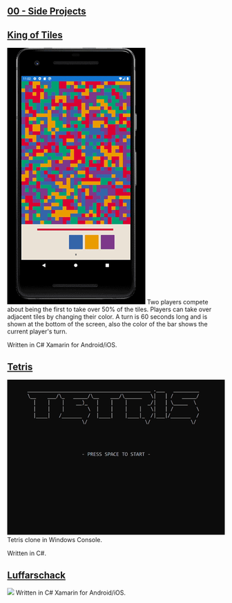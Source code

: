 ## [00 - Side Projects](https://github.com/yrgo/gp20/tree/master/Programming%20Fundamentals/00%20-%20Side%20Projects)



## [King of Tiles](https://github.com/danielalexandernielsen/King-of-Tiles)
<img src="https://github.com/danielalexandernielsen/Yrgo/blob/master/Daniel_00_SideProjects/GIF/King-of-Tiles.gif?raw=true">
Two players compete about being the first to take over 50% of the tiles. Players can take over adjacent tiles by changing their color. A turn is 60 seconds long and is shown at the bottom of the screen, also the color of the bar shows the current player's turn.

Written in C# Xamarin for Android/iOS.

## [Tetris](https://github.com/danielalexandernielsen/Tetris)
<img src="https://github.com/danielalexandernielsen/Yrgo/blob/master/Daniel_00_SideProjects/GIF/Tetris.gif?raw=true">
Tetris clone in Windows Console. 

Written in C#.

## [Luffarschack](https://github.com/danielalexandernielsen/Luffarschack)
<img src="https://github.com/danielalexandernielsen/Yrgo/blob/master/Daniel_00_SideProjects/GIF/Luffarschack.gif?raw=true">
Written in C# Xamarin for Android/iOS.
